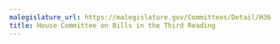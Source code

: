 ```yaml
---
malegislature_url: https://malegislature.gov/Committees/Detail/H36
title: House Committee on Bills in the Third Reading
---
```

